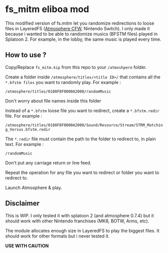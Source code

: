 # fs_mitm eliboa mod

This modified version of fs.mitm let you randomize redirections to loose files in LayeredFS ([Atmosphere CFW](https://github.com/Atmosphere-NX/Atmosphere), Nintendo Switch).
I only made it because i wanted to be able to randomize musics (BFSTM files) played in Splatoon 2. For example, in the lobby, the same music is played every time.

## How to use ?
Copy/Replace ```fs_mitm.kip``` from this repo to your ```/atmoshpere``` folder.

Create a folder inside ```/atmosphere/titles/<title ID>/``` that contains all the ```*.bfstm files``` you want to randomly play. For example : 

```/atmosphere/titles/0100F8F0000A2000/randomMusic```

Don't worry about file names inside this folder

Instead of a ```*.bfstm``` loose file you want to redirect, create a ```*.bfstm.redir``` file. For example :

```/atmosphere/titles/0100F8F0000A2000/Sound/Resource/Stream/STRM_Matching_Versus.bfstm.redir```

The ```*.redir``` file must contain the path to the folder to redirect to, in plain text. For example :

```/randomMusic```

Don't put any carriage return or line feed.

Repeat the operation for any file you want to redirect or folder you want to redirect to.

Launch Atmosphere & play.

## Disclaimer
This is WIP. I only tested it with splatoon 2 (and atmosphere 0.7.4) but it should work with other Nintendo franchises (MK8, BOTW, Arms, etc).

The module allocates enough size in LayeredFS to play the biggest files. It should work for other formats but i never tested it.

**USE WITH CAUTION**
